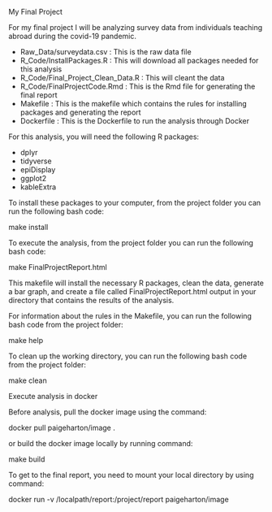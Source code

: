 
My Final Project

For my final project I will be analyzing survey data from individuals teaching abroad during the covid-19 pandemic. 
 
 - Raw_Data/surveydata.csv : This is the raw data file
 - R_Code/InstallPackages.R : This will download all packages needed for this analysis
 - R_Code/Final_Project_Clean_Data.R : This will cleant the data
 - R_Code/FinalProjectCode.Rmd : This is the Rmd file for generating the final report
 - Makefile : This is the makefile which contains the rules for installing packages and generating the report
 - Dockerfile : This is the Dockerfile to run the analysis through Docker

For this analysis, you will need the following R packages:

 - dplyr
 - tidyverse
 - epiDisplay
 - ggplot2
 - kableExtra

To install these packages to your computer, from the project folder you can run the following bash code:

make install


To execute the analysis, from the project folder you can run the following bash code:

make FinalProjectReport.html

This makefile will install the necessary R packages, clean the data, generate a bar graph, and create a file called FinalProjectReport.html output in your directory that contains the results of the analysis.


For information about the rules in the Makefile, you can run the following bash code from the project folder:

make help


To clean up the working directory, you can run the following bash code from the project folder:

make clean


Execute analysis in docker

Before analysis, pull the docker image using the command:

docker pull paigeharton/image .


or build the docker image locally by running command:

make build

To get to the final report, you need to mount your local directory by using command:

docker run -v /localpath/report:/project/report paigeharton/image
